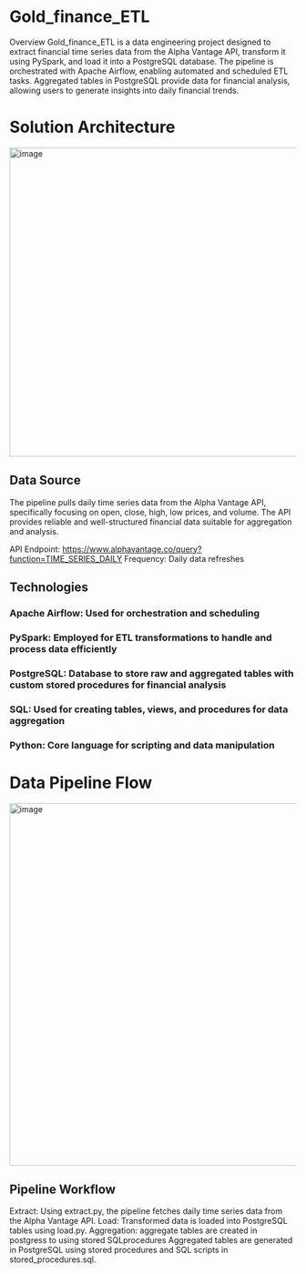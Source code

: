 # Gold_finance_ETL
Overview
Gold_finance_ETL is a data engineering project designed to extract financial time series data from the Alpha Vantage API, transform it using PySpark, and load it into a PostgreSQL database. The pipeline is orchestrated with Apache Airflow, enabling automated and scheduled ETL tasks. Aggregated tables in PostgreSQL provide data for financial analysis, allowing users to generate insights into daily financial trends.

# Solution Architecture
<img width="543" alt="image" src="https://github.com/user-attachments/assets/cdebe121-c817-4d53-a269-965f37ebaf37">




## Data Source
The pipeline pulls daily time series data from the Alpha Vantage API, specifically focusing on open, close, high, low prices, and volume. The API provides reliable and well-structured financial data suitable for aggregation and analysis.

API Endpoint: https://www.alphavantage.co/query?function=TIME_SERIES_DAILY
Frequency: Daily data refreshes
## Technologies
### Apache Airflow: Used for orchestration and scheduling
### PySpark: Employed for ETL transformations to handle and process data efficiently
### PostgreSQL: Database to store raw and aggregated tables with custom stored procedures for financial analysis
### SQL: Used for creating tables, views, and procedures for data aggregation
### Python: Core language for scripting and data manipulation

# Data Pipeline Flow
<img width="637" alt="image" src="https://github.com/user-attachments/assets/ce05d6e6-4cee-4453-b192-7c1b437e93e0">


## Pipeline Workflow
Extract:
Using extract.py, the pipeline fetches daily time series data from the Alpha Vantage API.
Load:
Transformed data is loaded into PostgreSQL tables using load.py.
Aggregation:
aggregate tables are created in postgress to using stored SQLprocedures
Aggregated tables are generated in PostgreSQL using stored procedures and SQL scripts in stored_procedures.sql.
